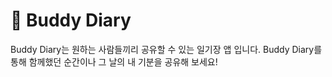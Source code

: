# 📔 Buddy Diary

Buddy Diary는 원하는 사람들끼리 공유할 수 있는 일기장 앱 입니다. Buddy Diary를 통해 함께했던 순간이나 그 날의 내 기분을 공유해 보세요!
